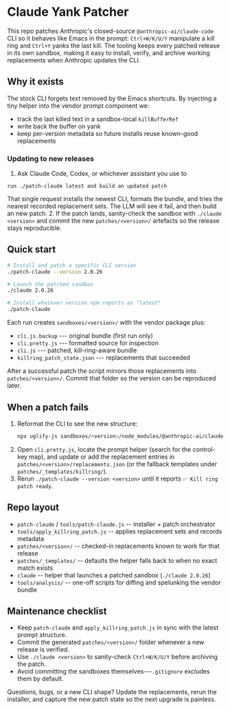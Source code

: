 # Claude Yank Patcher

This repo patches Anthropic's closed-source `@anthropic-ai/claude-code` CLI so it behaves like Emacs in the prompt: `Ctrl+W/K/U/Y` manipulate a kill ring and `Ctrl+Y` yanks the last kill. The tooling keeps every patched release in its own sandbox, making it easy to install, verify, and archive working replacements when Anthropic updates the CLI.

## Why it exists

The stock CLI forgets text removed by the Emacs shortcuts. By injecting a tiny helper into the vendor prompt component we:
- track the last killed text in a sandbox-local `killBufferRef`
- write back the buffer on yank
- keep per-version metadata so future installs reuse known-good replacements

### Updating to new releases

1. Ask Claude Code, Codex, or whichever assistant you use to 
  ```
  run ./patch-claude latest and build an updated patch
  ```
  That single request installs the newest CLI, formats the bundle, and tries the nearest recorded replacement sets.  The LLM will see it fail, and then build an new patch.
2. If the patch lands, sanity-check the sandbox with `./claude <version>` and commit the new `patches/<version>/` artefacts so the release stays reproducible.



## Quick start

```bash
# Install and patch a specific CLI version
./patch-claude --version 2.0.26

# Launch the patched sandbox
./claude 2.0.26

# Install whatever version npm reports as "latest"
./patch-claude
```

Each run creates `sandboxes/<version>/` with the vendor package plus:
- `cli.js.backup` --- original bundle (first run only)
- `cli.pretty.js` --- formatted source for inspection
- `cli.js` --- patched, kill-ring-aware bundle
- `killring_patch_state.json` --- replacements that succeeded

After a successful patch the script mirrors those replacements into `patches/<version>/`. Commit that folder so the version can be reproduced later.

## When a patch fails

1. Reformat the CLI to see the new structure:
   ```bash
   npx uglify-js sandboxes/<version>/node_modules/@anthropic-ai/claude-code/cli.js -b -o sandboxes/<version>/cli.pretty.js
   ```
2. Open `cli.pretty.js`, locate the prompt helper (search for the control-key map), and update or add the replacement entries in `patches/<version>/replacements.json` (or the fallback templates under `patches/_templates/killring/`).
3. Rerun `./patch-claude --version <version>` until it reports `✅ Kill ring patch ready`.

## Repo layout

- `patch-claude` / `tools/patch-claude.js` -- installer + patch orchestrator
- `tools/apply_killring_patch.js` -- applies replacement sets and records metadata
- `patches/<version>/` -- checked-in replacements known to work for that release
- `patches/_templates/` -- defaults the helper falls back to when no exact match exists
- `claude` -- helper that launches a patched sandbox (`./claude 2.0.26`)
- `tools/analysis/` -- one-off scripts for diffing and spelunking the vendor bundle

## Maintenance checklist

- Keep `patch-claude` and `apply_killring_patch.js` in sync with the latest prompt structure.
- Commit the generated `patches/<version>/` folder whenever a new release is verified.
- Use `./claude <version>` to sanity-check `Ctrl+W/K/U/Y` before archiving the patch.
- Avoid committing the sandboxes themselves---`.gitignore` excludes them by default.

Questions, bugs, or a new CLI shape? Update the replacements, rerun the installer, and capture the new patch state so the next upgrade is painless.
